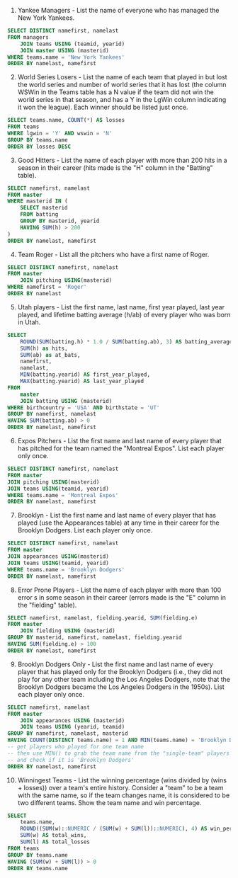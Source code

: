 1. Yankee Managers - List the name of everyone who has managed the New York Yankees.
```sql
SELECT DISTINCT namefirst, namelast
FROM managers 
    JOIN teams USING (teamid, yearid)
    JOIN master USING (masterid)
WHERE teams.name = 'New York Yankees'
ORDER BY namelast, namefirst
```

2. World Series Losers - List the name of each team that played in but lost the world series and number of world series that it has lost (the column WSWin in the Teams table has a N value if the team did not win the world series in that season, and has a Y in the LgWin column indicating it won the league). Each winner should be listed just once. 
```sql
SELECT teams.name, COUNT(*) AS losses
FROM teams
WHERE lgwin = 'Y' AND wswin = 'N'
GROUP BY teams.name
ORDER BY losses DESC
```

3. Good Hitters - List the name of each player with more than 200 hits in a season in their career (hits made is the "H" column in the "Batting" table).
```sql
SELECT namefirst, namelast
FROM master
WHERE masterid IN (
	SELECT masterid
    FROM batting
    GROUP BY masterid, yearid
    HAVING SUM(h) > 200
)
ORDER BY namelast, namefirst
```

4. Team Roger - List all the pitchers who have a first name of Roger.
```sql
SELECT DISTINCT namefirst, namelast
FROM master
	JOIN pitching USING(masterid)
WHERE namefirst = 'Roger'
ORDER BY namelast
```

5. Utah players - List the first name, last name, first year played, last year played, and lifetime batting average (h/ab) of every player who was born in Utah. 
```sql
SELECT
	ROUND(SUM(batting.h) * 1.0 / SUM(batting.ab), 3) AS batting_average,
	SUM(h) as hits,
	SUM(ab) as at_bats,
	namefirst,
	namelast, 
	MIN(batting.yearid) AS first_year_played, 
	MAX(batting.yearid) AS last_year_played
FROM
	master
	JOIN batting USING (masterid)
WHERE birthcountry = 'USA' AND birthstate = 'UT'
GROUP BY namefirst, namelast
HAVING SUM(batting.ab) > 0
ORDER BY namelast, namefirst
```

6. Expos Pitchers - List the first name and last name of every player that has pitched for the team named the "Montreal Expos". List each player only once.
```sql
SELECT DISTINCT namefirst, namelast
FROM master
JOIN pitching USING(masterid)
JOIN teams USING(teamid, yearid)
WHERE teams.name = 'Montreal Expos'
ORDER BY namelast, namefirst
```

7. Brooklyn - List the first name and last name of every player that has played (use the Appearances table) at any time in their career for the Brooklyn Dodgers. List each player only once. 
```sql
SELECT DISTINCT namefirst, namelast
FROM master
JOIN appearances USING(masterid)
JOIN teams USING(teamid, yearid)
WHERE teams.name = 'Brooklyn Dodgers'
ORDER BY namelast, namefirst
```

8. Error Prone Players - List the name of each player with more than 100 error s in some season in their career (errors made is the "E" column in the "fielding" table). 
```sql
SELECT namefirst, namelast, fielding.yearid, SUM(fielding.e)
FROM master
	JOIN fielding USING (masterid)
GROUP BY masterid, namefirst, namelast, fielding.yearid
HAVING SUM(fielding.e) > 100
ORDER BY namelast, namefirst
```

9. Brooklyn Dodgers Only - List the first name and last name of every player that has played only for the Brooklyn Dodgers (i.e., they did not play for any other team including the Los Angeles Dodgers, note that the Brooklyn Dodgers became the Los Angeles Dodgers in the 1950s). List each player only once.
```sql
SELECT namefirst, namelast
FROM master
	JOIN appearances USING (masterid)
	JOIN teams USING (yearid, teamid)
GROUP BY namefirst, namelast, masterid
HAVING COUNT(DISTINCT teams.name) = 1 AND MIN(teams.name) = 'Brooklyn Dodgers'
-- get players who played for one team name
-- then use MIN() to grab the team name from the "single-team" players
-- and check if it is 'Brooklyn Dodgers'
ORDER BY namelast, namefirst
```

10. Winningest Teams - List the winning percentage (wins divided by (wins + losses)) over a team's entire history. Consider a "team" to be a team with the same name, so if the team changes name, it is considered to be two different teams. Show the team name and win percentage.
```sql
SELECT 
	teams.name,
	ROUND((SUM(w)::NUMERIC / (SUM(w) + SUM(l))::NUMERIC), 4) AS win_percentage,
	SUM(w) AS total_wins,
	SUM(l) AS total_losses
FROM teams
GROUP BY teams.name
HAVING (SUM(w) + SUM(l)) > 0
ORDER BY teams.name
```
